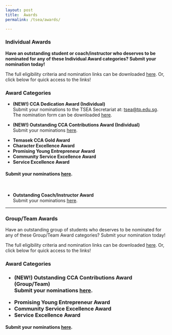 ```yaml
---
layout: post
title:  Awards
permalink: /tsea/awards/

---
```


### Individual Awards

<b>Have an outstanding student or coach/instructor who deserves to be nominated for any of these Individual Award categories? Submit your nomination today!</b>

The full eligibility criteria and nomination links can be downloaded <a href="./images/TSEA2021-Individual Awards(1).pdf" download>here</a>. Or, click below for quick access to the links!

<h3>Award Categories</h3>

<p>
  <ul>
    <li><b>(NEW!) CCA Dedication Award (Individual)</b></li>
    Submit your nominations to the TSEA Secretariat at: <a href="mailto:tsea@tp.edu.sg">tsea@tp.edu.sg</a>. 
    The nomination form can be downloaded <a href="./images/TSEA2021-CCADedication(Individual)NominationForm.xlsx" download>here</a>.<br>
  </ul>
  <ul>
    <li><b>(NEW!) Outstanding CCA Contributions Award (Individual)</b></li>
  Submit your nominations <a href="https://form.gov.sg/#!/60828a0317dde80011316ad5">here</a>.<br>
  </ul>
  <ul>
    <li><b>Temasek CCA Gold Award</b></li>
    <li><b>Character Excellence Award</b></li>
    <li><b>Promising Young Entrepreneur Award</b></li>
    <li><b>Community Service Excellence Award</b></li>
    <li><b>Service Excellence Award</b></li>
</ul>
</p>
<p>
<h4>Submit your nominations <a href="https://form.gov.sg/#!/60828a4e0f169a0011a684ae">here</a>.</h4><br>
  <ul>
  <li><b>Outstanding Coach/Instructor Award</b></li>
    Submit your nominations <a href="https://form.gov.sg/#!/60828a7afecb390011501f2b">here</a>.<br>
  </ul>
</p>

---

### Group/Team Awards

Have an outstanding group of students who deserves to be nominated for any of these Group/Team Award categories? Submit your nomination today!

The full eligibility criteria and nomination links can be downloaded <a href="./images/TSEA2021-Group-TeamAwardsInfo.pdf" download>here</a>. Or, click below for quick access to the links!

<h3>Award Categories<h3>

<p>
  <ul>
    <li><b>(NEW!) Outstanding CCA Contributions Award (Group/Team)</b></li>
 Submit your nominations <a href="https://form.gov.sg/#!/6082a495fad0230011d22a55">here</a>.<br>
   </ul>
</p>
<p>
  <ul>
    <li><b>Promising Young Entrepreneur Award</b></li>
    <li><b>Community Service Excellence Award</b></li>
    <li><b>Service Excellence Award</b></li>
</ul>
</p>
<h4>Submit your nominations <a href="https://form.gov.sg/#!/60828a260f169a0011a6848f">here</a>.</h4>
